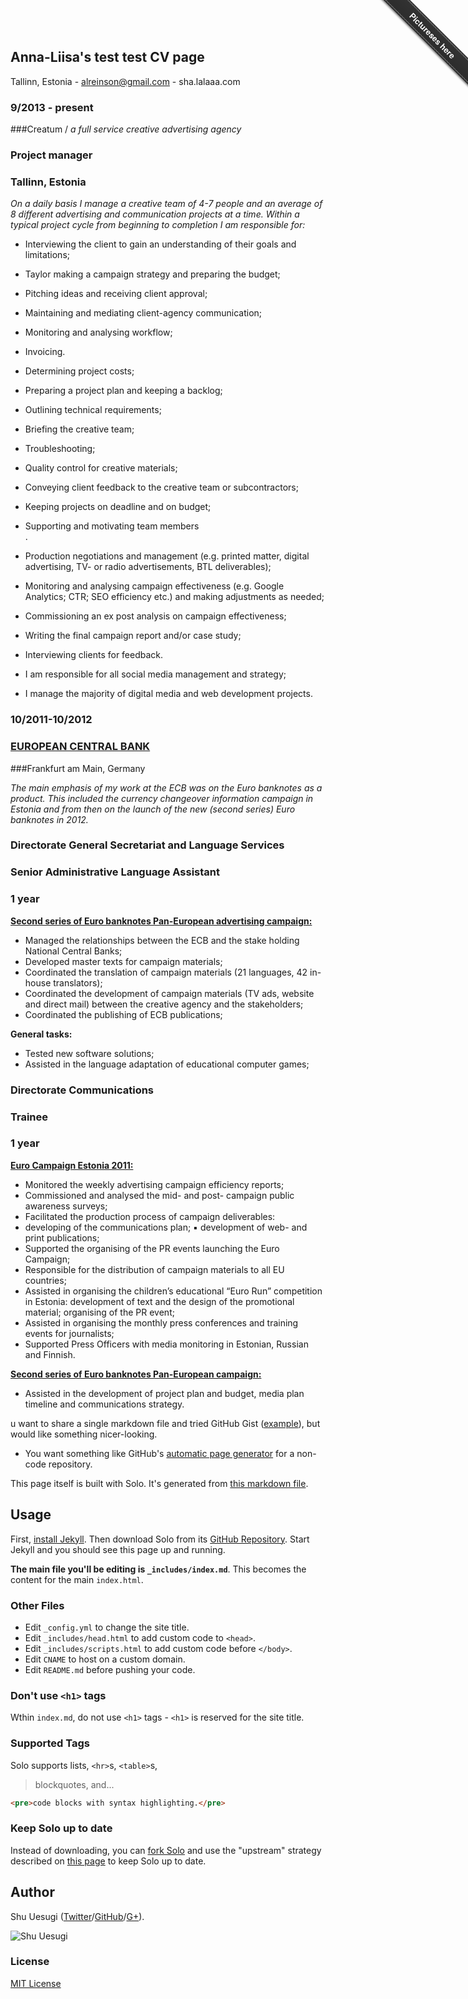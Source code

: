 

## Anna-Liisa's test test CV page


Tallinn, Estonia -
alreinson@gmail.com - sha.lalaaa.com	

### 9/2013 - present
###Creatum / *a full service creative advertising agency*

### Project manager

### Tallinn, Estonia



*On a daily basis I manage a creative team of 4-7 people and an average of 8 different advertising and communication projects at a time. Within a typical project cycle from beginning to completion I am responsible for:* 


* Interviewing the client to gain an understanding of their goals and limitations;
* Taylor making a campaign strategy and preparing the budget;
* Pitching ideas and receiving client approval;
* Maintaining and mediating client-agency communication;
* Monitoring and analysing workflow;
* Invoicing.


* Determining project costs;
* Preparing a project plan and keeping a backlog;
* Outlining technical requirements;
* Briefing the creative team;
* Troubleshooting;
* Quality control for creative materials;
* Conveying client feedback to the creative team or subcontractors;
* Keeping projects on deadline and on budget;
* Supporting and motivating team members<br>.


* Production negotiations and management (e.g. printed matter, digital advertising, TV- or radio advertisements, BTL deliverables);
* Monitoring and analysing campaign effectiveness (e.g. Google Analytics; CTR; SEO efficiency etc.) and making adjustments as needed;
* Commissioning an ex post analysis on campaign effectiveness;
* Writing the final campaign report and/or case study;
* Interviewing clients for feedback.
* I am responsible for all social media management and strategy;
* I manage the majority of digital media and web development projects.


### 10/2011-10/2012
### [EUROPEAN CENTRAL BANK](http://www.ecb.europa.eu)
###Frankfurt am Main, Germany


*The main emphasis of my work at the ECB was on the Euro banknotes as a product. This included the currency changeover information campaign in Estonia and from then on the launch of the new (second series) Euro banknotes in 2012.*


### Directorate General Secretariat and Language Services 
### Senior Administrative Language Assistant
### 1 year

[**Second series of Euro banknotes Pan-European advertising campaign:**](new-euro-banknotes.eu)


* Managed the relationships between the ECB and the stake holding National Central Banks;
* Developed master texts for campaign materials;
* Coordinated the translation of campaign materials (21 languages, 42 in-house translators);
* Coordinated the development of campaign materials (TV ads, website and direct mail) between the creative agency and the stakeholders;
* Coordinated the publishing of ECB publications;

**General tasks:**


* Tested new software solutions;
* Assisted in the language adaptation of educational computer games;

### Directorate Communications 
### Trainee 
### 1 year

[**Euro Campaign Estonia 2011:**](https://www.ecb.europa.eu/euro/changeover/estonia/html/index.en.html)


* Monitored the weekly advertising campaign efficiency reports;
* Commissioned and analysed the mid- and post- campaign public awareness surveys;
* Facilitated the production process of campaign deliverables: 
* developing of the communications plan; ▪ development of web- and print publications;
* Supported the organising of the PR events launching the Euro Campaign;
* Responsible for the distribution of campaign materials to all EU countries;
* Assisted in organising the children’s educational “Euro Run” competition in Estonia: development of text and the design of the promotional material; organising of the PR event;
* Assisted in organising the monthly press conferences and training events for journalists;
* Supported Press Officers with media monitoring in Estonian, Russian and Finnish.

[**Second series of Euro banknotes Pan-European campaign:**](new-euro-banknotes.eu)


* Assisted in the development of project plan and budget, media plan timeline and communications strategy.

u want to share a single markdown file and tried GitHub Gist ([example](https://gist.github.com/dypsilon/5819504)), but would like something nicer-looking.
* You want something like GitHub's [automatic page generator](http://pages.github.com/) for a non-code repository.

This page itself is built with Solo. It's generated from [this markdown file](https://github.com/chibicode/solo/blob/gh-pages/_includes/index.md).

## Usage

First, [install Jekyll](http://jekyllrb.com/docs/installation/). Then download Solo from its [GitHub Repository](https://github.com/chibicode/solo). Start Jekyll and you should see this page up and running.

**The main file you'll be editing is `_includes/index.md`**. This becomes the content for the main `index.html`.

### Other Files

* Edit `_config.yml` to change the site title.
* Edit `_includes/head.html` to add custom code to `<head>`.
* Edit `_includes/scripts.html` to add custom code before `</body>`.
* Edit `CNAME` to host on a custom domain.
* Edit `README.md` before pushing your code.

### Don't use `<h1>` tags

Wthin `index.md`, do not use `<h1>` tags - `<h1>` is reserved for the site title.

### Supported Tags

Solo supports lists, `<hr>`s, `<table>`s,

> blockquotes, and...

~~~html
<pre>code blocks with syntax highlighting.</pre>
~~~

### Keep Solo up to date

Instead of downloading, you can [fork Solo](https://github.com/chibicode/solo/fork) and use the "upstream" strategy described on [this page](https://help.github.com/articles/fork-a-repo) to keep Solo up to date.

## Author

Shu Uesugi ([Twitter](http://twitter.com/chibicode)/[GitHub](http://github.com/chibicode)/[G+](https://plus.google.com/110325199858284431541?rel=author)).

![Shu Uesugi](http://www.gravatar.com/avatar/b868d84bbe2ed30ec45c9253e1c1cefe.jpg?s=200)

### License

[MIT License](http://chibicode.mit-license.org/)

<div class="github-fork-ribbon-wrapper right fixed" style="width: 150px;height: 150px;position: fixed;overflow: hidden;top: 0;z-index: 9999;pointer-events: none;right: 0;"><div class="github-fork-ribbon" style="position: absolute;padding: 2px 0;background-color: #333;background-image: linear-gradient(to bottom, rgba(0, 0, 0, 0), rgba(0, 0, 0, 0.15));-webkit-box-shadow: 0 2px 3px 0 rgba(0, 0, 0, 0.5);-moz-box-shadow: 0 2px 3px 0 rgba(0, 0, 0, 0.5);box-shadow: 0 2px 3px 0 rgba(0, 0, 0, 0.5);z-index: 9999;pointer-events: auto;top: 42px;right: -43px;-webkit-transform: rotate(45deg);-moz-transform: rotate(45deg);-ms-transform: rotate(45deg);-o-transform: rotate(45deg);transform: rotate(45deg);"><a href="sha.lalaaa.com" style="font: 700 13px &quot;Helvetica Neue&quot;, Helvetica, Arial, sans-serif;color: #fff;text-decoration: none;text-shadow: 0 -1px rgba(0, 0, 0, 0.5);text-align: center;width: 200px;line-height: 20px;display: inline-block;padding: 2px 0;border-width: 1px 0;border-style: dotted;border-color: rgba(255, 255, 255, 0.7);">Pictureses here</a></div></div>
